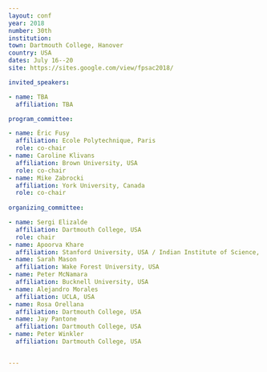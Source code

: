 ```yaml
---
layout: conf
year: 2018
number: 30th
institution:
town: Dartmouth College, Hanover
country: USA
dates: July 16--20
site: https://sites.google.com/view/fpsac2018/

invited_speakers:

- name: TBA
  affiliation: TBA

program_committee:

- name: Éric Fusy
  affiliation: Ecole Polytechnique, Paris
  role: co-chair
- name: Caroline Klivans
  affiliation: Brown University, USA
  role: co-chair
- name: Mike Zabrocki
  affiliation: York University, Canada
  role: co-chair  
  
organizing_committee:

- name: Sergi Elizalde
  affiliation: Dartmouth College, USA
  role: chair
- name: Apoorva Khare
  affiliation: Stanford University, USA / Indian Institute of Science, India
- name: Sarah Mason
  affiliation: Wake Forest University, USA
- name: Peter McNamara
  affiliation: Bucknell University, USA
- name: Alejandro Morales
  affiliation: UCLA, USA
- name: Rosa Orellana
  affiliation: Dartmouth College, USA
- name: Jay Pantone
  affiliation: Dartmouth College, USA
- name: Peter Winkler
  affiliation: Dartmouth College, USA


---
```

